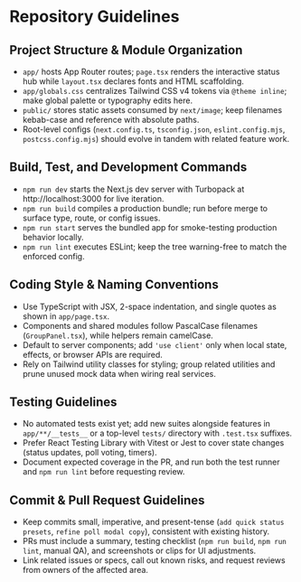 # Repository Guidelines

## Project Structure & Module Organization
- `app/` hosts App Router routes; `page.tsx` renders the interactive status hub while `layout.tsx` declares fonts and HTML scaffolding.
- `app/globals.css` centralizes Tailwind CSS v4 tokens via `@theme inline`; make global palette or typography edits here.
- `public/` stores static assets consumed by `next/image`; keep filenames kebab-case and reference with absolute paths.
- Root-level configs (`next.config.ts`, `tsconfig.json`, `eslint.config.mjs`, `postcss.config.mjs`) should evolve in tandem with related feature work.

## Build, Test, and Development Commands
- `npm run dev` starts the Next.js dev server with Turbopack at http://localhost:3000 for live iteration.
- `npm run build` compiles a production bundle; run before merge to surface type, route, or config issues.
- `npm run start` serves the bundled app for smoke-testing production behavior locally.
- `npm run lint` executes ESLint; keep the tree warning-free to match the enforced config.

## Coding Style & Naming Conventions
- Use TypeScript with JSX, 2-space indentation, and single quotes as shown in `app/page.tsx`.
- Components and shared modules follow PascalCase filenames (`GroupPanel.tsx`), while helpers remain camelCase.
- Default to server components; add `'use client'` only when local state, effects, or browser APIs are required.
- Rely on Tailwind utility classes for styling; group related utilities and prune unused mock data when wiring real services.

## Testing Guidelines
- No automated tests exist yet; add new suites alongside features in `app/**/__tests__` or a top-level `tests/` directory with `.test.tsx` suffixes.
- Prefer React Testing Library with Vitest or Jest to cover state changes (status updates, poll voting, timers).
- Document expected coverage in the PR, and run both the test runner and `npm run lint` before requesting review.

## Commit & Pull Request Guidelines
- Keep commits small, imperative, and present-tense (`add quick status presets`, `refine poll modal copy`), consistent with existing history.
- PRs must include a summary, testing checklist (`npm run build`, `npm run lint`, manual QA), and screenshots or clips for UI adjustments.
- Link related issues or specs, call out known risks, and request reviews from owners of the affected area.

